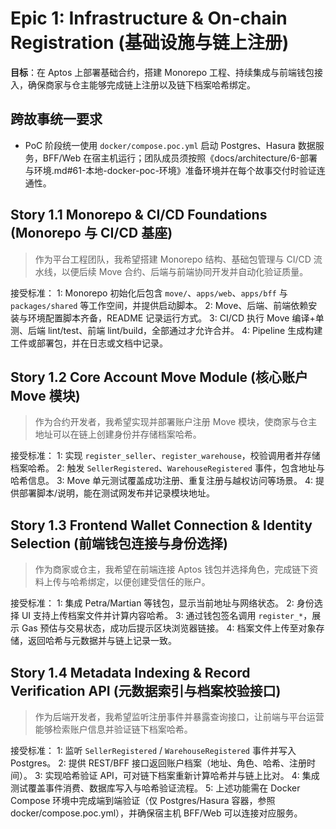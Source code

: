 # Epic 1: Infrastructure & On-chain Registration (基础设施与链上注册)
**目标**：在 Aptos 上部署基础合约，搭建 Monorepo 工程、持续集成与前端钱包接入，确保商家与仓主能够完成链上注册以及链下档案哈希绑定。

## 跨故事统一要求
- PoC 阶段统一使用 `docker/compose.poc.yml` 启动 Postgres、Hasura 数据服务，BFF/Web 在宿主机运行；团队成员须按照《docs/architecture/6-部署与环境.md#61-本地-docker-poc-环境》准备环境并在每个故事交付时验证连通性。

## Story 1.1 Monorepo & CI/CD Foundations (Monorepo 与 CI/CD 基座)
> 作为平台工程团队，我希望搭建 Monorepo 结构、基础包管理与 CI/CD 流水线，以便后续 Move 合约、后端与前端协同开发并自动化验证质量。

接受标准：
1: Monorepo 初始化后包含 `move/`、`apps/web`、`apps/bff` 与 `packages/shared` 等工作空间，并提供启动脚本。
2: Move、后端、前端依赖安装与环境配置脚本齐备，README 记录运行方式。
3: CI/CD 执行 Move 编译+单测、后端 lint/test、前端 lint/build，全部通过才允许合并。
4: Pipeline 生成构建工件或部署包，并在日志或文档中记录。

## Story 1.2 Core Account Move Module (核心账户 Move 模块)
> 作为合约开发者，我希望实现并部署账户注册 Move 模块，使商家与仓主地址可以在链上创建身份并存储档案哈希。

接受标准：
1: 实现 `register_seller`、`register_warehouse`，校验调用者并存储档案哈希。
2: 触发 `SellerRegistered`、`WarehouseRegistered` 事件，包含地址与哈希信息。
3: Move 单元测试覆盖成功注册、重复注册与越权访问等场景。
4: 提供部署脚本/说明，能在测试网发布并记录模块地址。

## Story 1.3 Frontend Wallet Connection & Identity Selection (前端钱包连接与身份选择)
> 作为商家或仓主，我希望在前端连接 Aptos 钱包并选择角色，完成链下资料上传与哈希绑定，以便创建受信任的账户。

接受标准：
1: 集成 Petra/Martian 等钱包，显示当前地址与网络状态。
2: 身份选择 UI 支持上传档案文件并计算内容哈希。
3: 通过钱包签名调用 `register_*`，展示 Gas 预估与交易状态，成功后提示区块浏览器链接。
4: 档案文件上传至对象存储，返回哈希与元数据并与链上记录一致。

## Story 1.4 Metadata Indexing & Record Verification API (元数据索引与档案校验接口)
> 作为后端开发者，我希望监听注册事件并暴露查询接口，让前端与平台运营能够检索账户信息并验证链下档案哈希。

接受标准：
1: 监听 `SellerRegistered` / `WarehouseRegistered` 事件并写入 Postgres。
2: 提供 REST/BFF 接口返回账户档案（地址、角色、哈希、注册时间）。
3: 实现哈希验证 API，可对链下档案重新计算哈希并与链上比对。
4: 集成测试覆盖事件消费、数据库写入与哈希验证流程。
5: 上述功能需在 Docker Compose 环境中完成端到端验证（仅 Postgres/Hasura 容器，参照 docker/compose.poc.yml），并确保宿主机 BFF/Web 可以连接对应服务。

